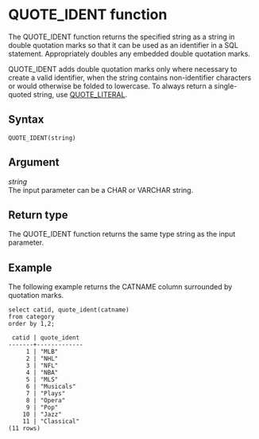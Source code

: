 # QUOTE\_IDENT function<a name="r_QUOTE_IDENT"></a>

The QUOTE\_IDENT function returns the specified string as a string in double quotation marks so that it can be used as an identifier in a SQL statement\. Appropriately doubles any embedded double quotation marks\. 

QUOTE\_IDENT adds double quotation marks only where necessary to create a valid identifier, when the string contains non\-identifier characters or would otherwise be folded to lowercase\. To always return a single\-quoted string, use [QUOTE\_LITERAL](r_QUOTE_LITERAL.md)\.

## Syntax<a name="r_QUOTE_IDENT-synopsis"></a>

```
QUOTE_IDENT(string)
```

## Argument<a name="r_QUOTE_IDENT-argument"></a>

 *string*   
The input parameter can be a CHAR or VARCHAR string\. 

## Return type<a name="r_QUOTE_IDENT-return-type"></a>

The QUOTE\_IDENT function returns the same type string as the input parameter\. 

## Example<a name="r_QUOTE_IDENT-example"></a>

The following example returns the CATNAME column surrounded by quotation marks\.

```
select catid, quote_ident(catname)
from category
order by 1,2;

 catid | quote_ident
-------+-------------
     1 | "MLB"
     2 | "NHL"
     3 | "NFL"
     4 | "NBA"
     5 | "MLS"
     6 | "Musicals"
     7 | "Plays"
     8 | "Opera"
     9 | "Pop"
    10 | "Jazz"
    11 | "Classical"
(11 rows)
```